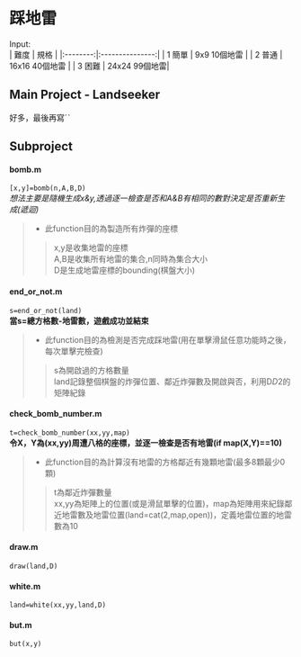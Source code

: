 # 踩地雷

Input:  
| 難度 | 規格 |
|:--------:|:---------------:|
| 1 簡單 | 9x9 10個地雷 | 
| 2 普通 | 16x16 40個地雷 | 
| 3 困難 | 24x24 99個地雷| 

## Main Project - Landseeker  
好多，最後再寫ˊˋ
## Subproject
#### bomb.m
` [x,y]=bomb(n,A,B,D) `  
*想法主要是隨機生成x&y,透過逐一檢查是否和A&B有相同的數對決定是否重新生成(遞迴)*
>* 此function目的為製造所有炸彈的座標  
>> x,y是收集地雷的座標  
A,B是收集所有地雷的集合,n同時為集合大小  
D是生成地雷座標的bounding(棋盤大小)  

#### end_or_not.m
` s=end_or_not(land) `  
**當s=總方格數-地雷數，遊戲成功並結束**
>* 此function目的為檢測是否完成踩地雷(用在單擊滑鼠任意功能時之後，每次單擊完檢查)  
>> s為開啟過的方格數量  
land記錄整個棋盤的炸彈位置、鄰近炸彈數及開啟與否，利用D*D*2的矩陣紀錄
#### check_bomb_number.m
` t=check_bomb_number(xx,yy,map) `  
**令X，Y為(xx,yy)周遭八格的座標，並逐一檢查是否有地雷(if map(X,Y)==10)**
>* 此function目的為計算沒有地雷的方格鄰近有幾顆地雷(最多8顆最少0顆)  
>> t為鄰近炸彈數量  
xx,yy為矩陣上的位置(或是滑鼠單擊的位置)，map為矩陣用來紀錄鄰近地雷數及地雷位置(land=cat(2,map,open))，定義地雷位置的地雷數為10  
#### draw.m
` draw(land,D) `  
#### white.m
` land=white(xx,yy,land,D) `  
#### but.m
` but(x,y) `  

